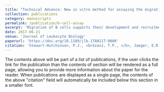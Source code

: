 ```yaml
---
title: "Technical Advance: New in vitro method for assaying the migration of primary B cells using an endothelial monolayer as substrate"
collection: publications
category: manuscripts
permalink: /publication/b-cell-assay
excerpt: 'Migration of B cells supports their development and recruitment into functional niches. Therefore, defining factors that control B cell migration will lead to a better understanding of adaptive immunity. In vitro cell migration assays with B cells have been limited by poor adhesion of cells to glass coated with adhesion molecules. We have developed a technique using monolayers of endothelial cells as the substrate for B cell migration and used this technique to establish a robust in vitro assay for B cell migration. We use TNF-α to up-regulate surface expression of the adhesion molecule VCAM-1 on endothelial cells. The ligand VLA-4 is expressed on B cells, allowing them to interact with the endothelial monolayer and migrate on its surface. We tested our new method by examining the role of L-plastin (LPL), an F-actin-bundling protein, in B cell migration. LPL-deficient (LPL−/−) B cells displayed decreased speed and increased arrest coefficient compared with wild-type (WT) B cells, following chemokine stimulation. However, the confinement ratios for WT and LPL−/− B cells were similar. Thus, we demonstrate how the use of endothelial monolayers as a substrate will support future interrogation of molecular pathways essential to B cell migration.'
date: 2017-06-21
venue: 'Journal of Leukocyte Biology'
paperurl: 'https://doi.org/10.1189/jlb.1TA0117-008R'
citation: 'Stewart-Hutchinson, P.J., <b>Szasz, T.P., </b>, Jaeger, E.R., Onken, M.D., Cooper, J.A., Morley, S.C., Technical Advance: New in vitro method for assaying the migration of primary B cells using an endothelial monolayer as substrate, <i> Journal of Leukocyte Biology </i>, Volume 102, Issue 3, September 2017, Pages 941–948, https://doi.org/10.1189/jlb.1TA0117-008R.'
---
```


The contents above will be part of a list of publications, if the user clicks the link for the publication than the contents of section will be rendered as a full page, allowing you to provide more information about the paper for the reader. When publications are displayed as a single page, the contents of the above "citation" field will automatically be included below this section in a smaller font.
